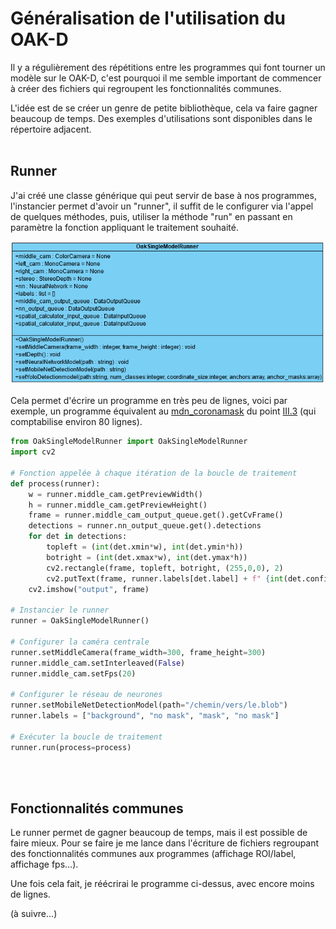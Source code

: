 # Généralisation de l'utilisation du OAK-D

Il y a régulièrement des répétitions entre les programmes qui font tourner un modèle sur le OAK-D, c'est pourquoi il me semble important de commencer à créer des fichiers qui regroupent les fonctionnalités communes.

L'idée est de se créer un genre de petite bibliothèque, cela va faire gagner beaucoup de temps. Des exemples d'utilisations sont disponibles dans le répertoire adjacent.
<br><br>


## Runner

J'ai créé une classe générique qui peut servir de base à nos programmes, l'instancier permet d'avoir un "runner", il suffit de le configurer via l'appel de quelques méthodes, puis, utiliser la méthode "run" en passant en paramètre la fonction appliquant le traitement souhaité.

![diagramme de classe simplifié](runner_simplified_class_diagram.png "diagramme de classe simplifié")

Cela permet d'écrire un programme en très peu de lignes, voici par exemple, un programme équivalent au [mdn_coronamask](https://github.com/Ikomia-dev/ikomia-oakd/blob/main/III-use_custom_model/3-run_model/as_mobilenetDetectionNetwork/mdn_coronamask.py) du point [III.3](https://github.com/Ikomia-dev/ikomia-oakd/tree/main/III-use_custom_model/3-run_model) (qui comptabilise environ 80 lignes).

```py
from OakSingleModelRunner import OakSingleModelRunner
import cv2

# Fonction appelée à chaque itération de la boucle de traitement
def process(runner):
    w = runner.middle_cam.getPreviewWidth()
    h = runner.middle_cam.getPreviewHeight()
    frame = runner.middle_cam_output_queue.get().getCvFrame()
    detections = runner.nn_output_queue.get().detections
    for det in detections:
        topleft = (int(det.xmin*w), int(det.ymin*h))
        botright = (int(det.xmax*w), int(det.ymax*h))
        cv2.rectangle(frame, topleft, botright, (255,0,0), 2)
        cv2.putText(frame, runner.labels[det.label] + f" {int(det.confidence*100)}%", (topleft[0]+10, topleft[1]+20), cv2.FONT_HERSHEY_TRIPLEX, 0.5, (255,0,0))
    cv2.imshow("output", frame)

# Instancier le runner
runner = OakSingleModelRunner() 

# Configurer la caméra centrale
runner.setMiddleCamera(frame_width=300, frame_height=300)
runner.middle_cam.setInterleaved(False)
runner.middle_cam.setFps(20)

# Configurer le réseau de neurones
runner.setMobileNetDetectionModel(path="/chemin/vers/le.blob")
runner.labels = ["background", "no mask", "mask", "no mask"]

# Exécuter la boucle de traitement
runner.run(process=process)
```
<br><br>


## Fonctionnalités communes

Le runner permet de gagner beaucoup de temps, mais il est possible de faire mieux. Pour se faire je me lance dans l'écriture de fichiers regroupant des fonctionnalités communes aux programmes (affichage ROI/label, affichage fps...).

Une fois cela fait, je réécrirai le programme ci-dessus, avec encore moins de lignes.

(à suivre...)